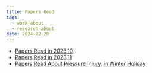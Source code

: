 ```yaml
---
title: Papers Read
tags:
  - work-about
  - research-about
date: 2024-02-20
---
```


* [Papers Read in 2023.10](research_career/papers_read/papers_2023_10.md)
* [Papers Read in 2023.11](research_career/papers_read/papers_2023_11.md)
* [Papers Read About Pressure Injury, in Winter Holiday](research_career/papers_read/2024_winter_holiday/papers_read_about_pressure_injury.md)